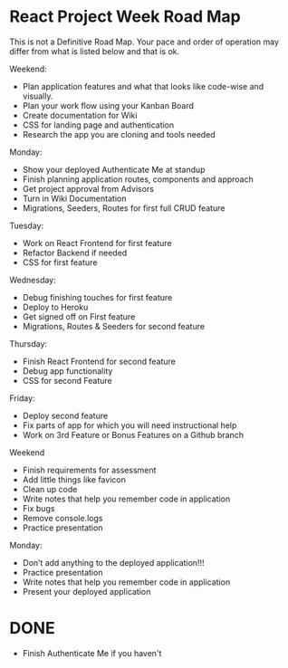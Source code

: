 # React Project Week Road Map

This is not a Definitive Road Map. Your pace and order of operation may differ from what is listed below and that is ok.

Weekend:

- Plan application features and what that looks like code-wise and visually.
- Plan your work flow using your Kanban Board
- Create documentation for Wiki
- CSS for landing page and authentication
- Research the app you are cloning and tools needed


Monday:

- Show your deployed Authenticate Me at standup
- Finish planning application routes, components and approach
- Get project approval from Advisors
- Turn in Wiki Documentation
- Migrations, Seeders, Routes for first full CRUD feature

Tuesday:

- Work on React Frontend for first feature
- Refactor Backend if needed
- CSS for first feature

Wednesday:

- Debug finishing touches for first feature
- Deploy to Heroku
- Get signed off on First feature
- Migrations, Routes & Seeders for second feature

Thursday:

- Finish React Frontend for second feature
- Debug app functionality
- CSS for second Feature

Friday:

- Deploy second feature
- Fix parts of app for which you will need instructional help
- Work on 3rd Feature or Bonus Features on a Github branch

Weekend

- Finish requirements for assessment
- Add little things like favicon
- Clean up code
- Write notes that help you remember code in application
- Fix bugs
- Remove console.logs
- Practice presentation

Monday:

- Don’t add anything to the deployed application!!!
- Practice presentation
- Write notes that help you remember code in application
- Present your deployed application






# DONE

- Finish Authenticate Me if you haven't